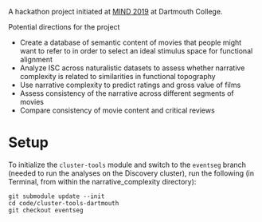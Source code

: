 A hackathon project initiated at [MIND 2019](https://mindsummerschool.org/current_year.html) at Dartmouth College.

Potential directions for the project
- Create a database of semantic content of movies that
    people might want to refer to in order to select
    an ideal stimulus space for functional alignment
- Analyze ISC across naturalistic datasets to assess
    whether narrative complexity is related to similarities
    in functional topography
- Use narrative complexity to predict ratings and gross 
    value of films
- Assess consistency of the narrative across different 
    segments of movies
- Compare consistency of movie content and critical reviews


# Setup

To initialize the `cluster-tools` module and switch to the `eventseg` branch (needed to run the analyses on the Discovery cluster), run the following (in Terminal, from within the narrative_complexity directory):

```
git submodule update --init
cd code/cluster-tools-dartmouth
git checkout eventseg
```
